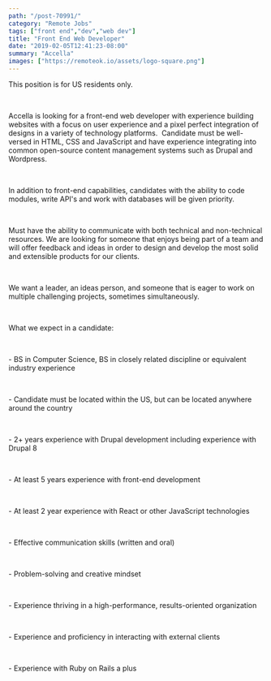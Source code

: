 ```yaml
---
path: "/post-70991/"
category: "Remote Jobs"
tags: ["front end","dev","web dev"]
title: "Front End Web Developer"
date: "2019-02-05T12:41:23-08:00"
summary: "Accella"
images: ["https://remoteok.io/assets/logo-square.png"]
---
```


<p>This position is for US residents only.</p><br /><p>Accella is looking for a front-end web developer with experience building websites with a focus on user experience and a pixel perfect integration of designs in a variety of technology platforms.&nbsp; Candidate must be well-versed in HTML, CSS and JavaScript and have experience integrating into common open-source content management systems such as Drupal and Wordpress.</p><br /><p>In addition to front-end capabilities, candidates with the ability to code modules, write API's and work with databases will be given priority.</p><br /><p>Must have the ability to communicate with both technical and non-technical resources. We are looking for someone that enjoys being part of a team and will offer feedback and ideas in order to design and develop the most solid and extensible products for our clients.</p><br /><p>We want a leader, an ideas person, and someone that is eager to work on multiple challenging projects, sometimes simultaneously.</p><br /><p>What we expect in a candidate:&nbsp;</p><br /><p>- BS in Computer Science, BS in closely related discipline or equivalent industry experience</p><br /><p>- Candidate must be located within the US, but can be located anywhere around the country</p><br /><p>- 2+ years experience with Drupal development including experience with Drupal 8</p><br /><p>- At least 5 years experience with&nbsp;front-end development</p><br /><p>- At least 2 year experience with React or other JavaScript technologies</p><br /><p>- Effective communication skills (written and oral)</p><br /><p>- Problem-solving and creative mindset</p><br /><p>- Experience thriving in a high-performance, results-oriented organization</p><br /><p>- Experience and proficiency in interacting with external clients</p><br /><p>- Experience with Ruby on Rails a plus</p>
